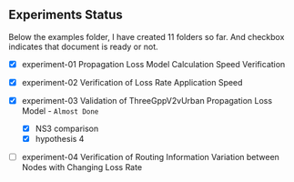 ## Experiments Status
Below the examples folder, I have created 11 folders so far. And checkbox indicates that document is ready or not.

- [x] experiment-01 Propagation Loss Model Calculation Speed Verification
- [X] experiment-02 Verification of Loss Rate Application Speed
- [X] experiment-03 Validation of ThreeGppV2vUrban Propagation Loss Model - `Almost Done`
        
    - [X] NS3 comparison
    - [X] hypothesis 4 
- [ ] experiment-04 Verification of Routing Information Variation between Nodes with Changing Loss Rate
